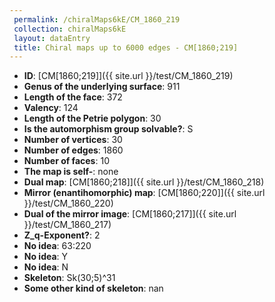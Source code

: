 ```yaml
--- 
 permalink: /chiralMaps6kE/CM_1860_219 
 collection: chiralMaps6kE
 layout: dataEntry
 title: Chiral maps up to 6000 edges - CM[1860;219]
---
```


- **ID**: [CM[1860;219]]({{ site.url }}/test/CM_1860_219)
- **Genus of the underlying surface**: 911
- **Length of the face**: 372
- **Valency**: 124
- **Length of the Petrie polygon**: 30
- **Is the automorphism group solvable?**: S
- **Number of vertices**: 30
- **Number of edges**: 1860
- **Number of faces**: 10
- **The map is self-**: none
- **Dual map**: [CM[1860;218]]({{ site.url }}/test/CM_1860_218)
- **Mirror (enantihomorphic) map**: [CM[1860;220]]({{ site.url }}/test/CM_1860_220)
- **Dual of the mirror image**: [CM[1860;217]]({{ site.url }}/test/CM_1860_217)
- **Z_q-Exponent?**: 2
- **No idea**:  63:220
- **No idea**: Y
- **No idea**: N
- **Skeleton**: Sk(30;5)^31
- **Some other kind of skeleton**: nan
